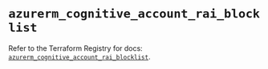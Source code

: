 # `azurerm_cognitive_account_rai_blocklist`

Refer to the Terraform Registry for docs: [`azurerm_cognitive_account_rai_blocklist`](https://registry.terraform.io/providers/hashicorp/azurerm/4.36.0/docs/resources/cognitive_account_rai_blocklist).
